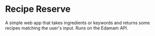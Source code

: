 # Recipe Reserve
A simple web app that takes ingredients or keywords and returns some recipes matching the user's input.
Runs on the Edamam API.
